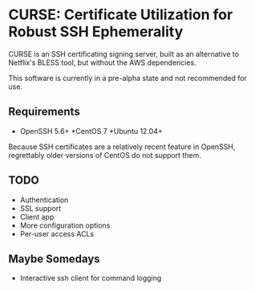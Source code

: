 # CURSE: Certificate Utilization for Robust SSH Ephemerality

CURSE is an SSH certificating signing server, built as an alternative to Netflix's BLESS tool, but without the AWS dependencies.

This software is currently in a pre-alpha state and not recommended for use.

Requirements
------------
* OpenSSH 5.6+
*CentOS 7
*Ubuntu 12.04+

Because SSH certificates are a relatively recent feature in OpenSSH, regrettably older versions of CentOS do not support them.

TODO
----
* Authentication
* SSL support
* Client app
* More configuration options
* Per-user access ACLs

Maybe Somedays
--------------
* Interactive ssh client for command logging
